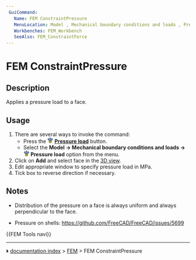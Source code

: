 ```yaml
---
 GuiCommand:
   Name: FEM ConstraintPressure
   MenuLocation: Model , Mechanical boundary conditions and loads , Pressure load
   Workbenches: FEM_Workbench
   SeeAlso: FEM_ConstraintForce
---
```


# FEM ConstraintPressure

## Description

Applies a pressure load to a face.

## Usage

1.  There are several ways to invoke the command:
    -   Press the **<img src="images/FEM_ConstraintPressure.svg" width=16px> [Pressure load](FEM_ConstraintPressure.md)** button.
    -   Select the **Model → Mechanical boundary conditions and loads → <img src="images/FEM_ConstraintPressure.svg" width=16px> Pressure load** option from the menu.
2.  Click on **Add** and select face in the [3D view](3D_view.md).
3.  Edit appropriate window to specify pressure load in MPa.
4.  Tick box to reverse direction if necessary.

## Notes

-   Distribution of the pressure on a face is always uniform and always perpendicular to the face.

-   Pressure on shells: <https://github.com/FreeCAD/FreeCAD/issues/5699>




 {{FEM Tools navi}}



---
⏵ [documentation index](../README.md) > [FEM](Category_FEM.md) > FEM ConstraintPressure
